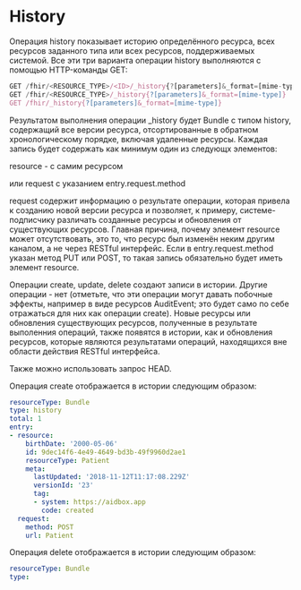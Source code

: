 # History

Операция history показывает историю определённого ресурса, всех ресурсов заданного типа или всех ресурсов, поддерживаемых системой. Все эти три варианта операции history выполняются с помощью HTTP-команды GET:

```javascript
GET /fhir/<RESOURCE_TYPE>/<ID>/_history{?[parameters]&_format=[mime-type]}
GET /fhir/<RESOURCE_TYPE>/_history{?[parameters]&_format=[mime-type]}
GET /fhir/_history{?[parameters]&_format=[mime-type]}
```

Результатом выполнения операции \_history будет Bundle с типом history, содержащий все версии ресурса, отсортированные в обратном хронологическому порядке, включая удаленные ресурсы. Каждая запись будет содержать как минимум один из следующх элементов:

resource - с самим ресурсом

или request с указанием  entry.request.method

request содержит информацию о результате операции, которая привела к созданию новой версии ресурса и позволяет, к примеру, системе-подписчику различать созданные ресурсы и обновления от существующих ресурсов. Главная причина, почему элемент resource может отсутствовать, это то, что ресурс был изменён неким другим каналом, а не через RESTful интерфейс. Если в  entry.request.method указан метод PUT или POST, то такая запись обязательно будет иметь элемент resource.

Операции create, update, delete создают записи в истории. Другие операции - нет \(отметьте, что эти операции могут давать побочные эффекты, например в виде ресурсов AuditEvent; это будет само по себе отражаться для них как операции create\). Новые ресурсы или обновления существующих ресурсов, полученные в результате выполенния операций, также появятся в истории, как и обновления ресурсов, которые являются результатами операций, находящихся вне области действия RESTful интерфейса.

Также можно использовать запрос HEAD.

Операция create отображается в истории следующим образом:

```yaml
resourceType: Bundle
type: history
total: 1
entry:
- resource:
    birthDate: '2000-05-06'
    id: 9dec14f6-4e49-4649-bd3b-49f9960d2ae1
    resourceType: Patient
    meta:
      lastUpdated: '2018-11-12T11:17:08.229Z'
      versionId: '23'
      tag:
      - system: https://aidbox.app
        code: created
  request:
    method: POST
    url: Patient
```

Операция delete отображается в истории следующим образом:

```yaml
resourceType: Bundle
type: 
```



